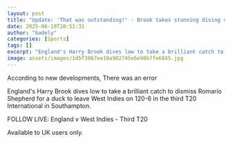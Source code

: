 ```yaml
---
layout: post
title: "Update: 'That was outstanding!' - Brook takes stunning diving catch"
date: 2025-06-10T20:51:31
author: "badely"
categories: [Sports]
tags: []
excerpt: "England's Harry Brook dives low to take a brilliant catch to dismiss Romario Shepherd for a duck to leave West Indies on 120-6 in the third T20 Intern"
image: assets/images/1d5f3067ee10a902745e6e90b7fe6845.jpg
---
```


According to new developments, There was an error

England's Harry Brook dives low to take a brilliant catch to dismiss Romario Shepherd for a duck to leave West Indies on 120-6 in the third T20 International in Southampton.

FOLLOW LIVE: England v West Indies - Third T20

Available to UK users only.

